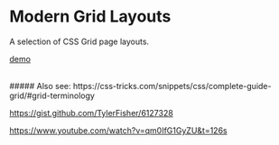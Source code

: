 # Modern Grid Layouts

A selection of CSS Grid page layouts.



[demo](https://pablobrady.github.io/grid-layouts/index.html)

<br>
##### Also see:
https://css-tricks.com/snippets/css/complete-guide-grid/#grid-terminology

https://gist.github.com/TylerFisher/6127328

https://www.youtube.com/watch?v=qm0IfG1GyZU&t=126s
